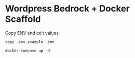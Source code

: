# Wordpress Bedrock + Docker Scaffold

Copy ENV and edit values

```
copy .env.example .env
```

```
docker-compose up -d
```
